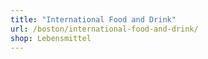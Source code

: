 ```yaml
---
title: "International Food and Drink"
url: /boston/international-food-and-drink/
shop: Lebensmittel
---
```

